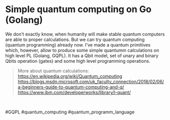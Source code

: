 # Simple quantum computing on Go (Golang)

We don't exactly know, when humanity will make stable quantum computers are able to proper calculations. 
But we can try quantum computing (quantum programming) already now.
I've made a quantum primitives which, however, allow to produce some simple quantumm calculations 
on high level PL (Golang, GQPL). It has a Qbit model, set of unary and binary Qbits operation (gates) and some 
high level programming operations.

>More about quantum calculations:<br />
>https://en.wikipedia.org/wiki/Quantum_computing<br />
>https://blogs.msdn.microsoft.com/uk_faculty_connection/2018/02/06/a-beginners-guide-to-quantum-computing-and-q/<br />
>https://www.ibm.com/developerworks/library/l-quant/<br />
<br />


#GQPL #quantum_computing #quantum_programm_language
